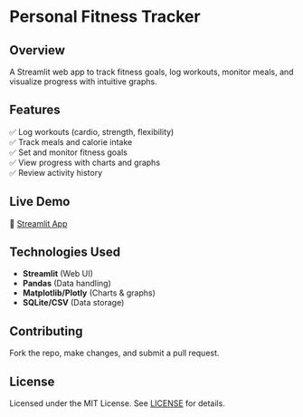 # **Personal Fitness Tracker**  

## **Overview**  
A Streamlit web app to track fitness goals, log workouts, monitor meals, and visualize progress with intuitive graphs.  

## **Features**  
✅ Log workouts (cardio, strength, flexibility)  
✅ Track meals and calorie intake  
✅ Set and monitor fitness goals  
✅ View progress with charts and graphs  
✅ Review activity history  

## **Live Demo**  
🔗 [Streamlit App](https://personal-fitness-tracker-kjqr33x2p4qza2akdjxmzu.streamlit.app/)  

## **Technologies Used**  
- **Streamlit** (Web UI)  
- **Pandas** (Data handling)  
- **Matplotlib/Plotly** (Charts & graphs)  
- **SQLite/CSV** (Data storage)  

## **Contributing**  
Fork the repo, make changes, and submit a pull request.  

## **License**  
Licensed under the MIT License. See [LICENSE](LICENSE) for details.  
